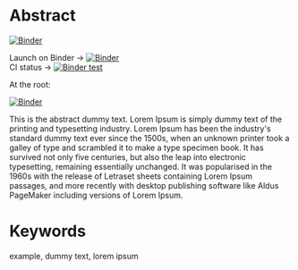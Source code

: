 # Abstract

[![Binder](https://mybinder.org/badge_logo.svg)](https://mybinder.org/v2/gh/C2DH/template_repo_JDH_R/HEAD?filepath=author_guideline_template.ipynb)

Launch on Binder → [![Binder](https://mybinder.org/badge_logo.svg)](https://mybinder.org/v2/gh/memerchik/template_repo_JDH_R/HEAD?urlpath=lab/tree/author_guideline_template.ipynb)  
CI status → [![Binder test](https://github.com/memerchik/template_repo_JDH_R/actions/workflows/github-actions-bybinder-local-test.yml/badge.svg)](https://github.com/memerchik/template_repo_JDH_R/actions/workflows/github-actions-bybinder-local-test.yml)

At the root:

[![Binder](https://mybinder.org/badge_logo.svg)](https://mybinder.org/v2/gh/C2DH/template_repo_JDH_R.git/HEAD)

This is the abstract dummy text. Lorem Ipsum is simply dummy text of the printing and typesetting industry. Lorem Ipsum has been the industry's standard dummy text ever since the 1500s, when an unknown printer took a galley of type and scrambled it to make a type specimen book. It has survived not only five centuries, but also the leap into electronic typesetting, remaining essentially unchanged. It was popularised in the 1960s with the release of Letraset sheets containing Lorem Ipsum passages, and more recently with desktop publishing software like Aldus PageMaker including versions of Lorem Ipsum.

# Keywords
example, dummy text, lorem ipsum

